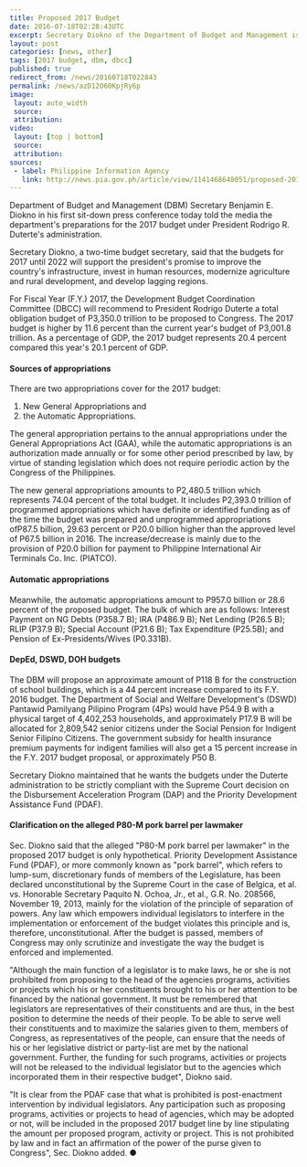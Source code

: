 ```yaml
---
title: Proposed 2017 Budget
date: 2016-07-18T02:28:43UTC
excerpt: Secretary Diokno of the Department of Budget and Management is preparing for the 2017 budget under the administration of President Rodrigo R. Duterte. The recommended budget for approval will be 11.6 percent higher.
layout: post
categories: [news, other]
tags: [2017 budget, dbm, dbcc]
published: true
redirect_from: /news/20160718T022843
permalink: /news/azD12O60KpjRy6p
image:
 layout: auto_width
 source: 
 attribution: 
video:
 layout: [top | bottom]
 source: 
 attribution: 
sources:
 - label: Philippine Information Agency
   link: http://news.pia.gov.ph/article/view/1141468648051/proposed-2017-budget-higher-by-11-6-says-dbm
---
```


Department of Budget and Management (DBM) Secretary Benjamin E. Diokno in his first sit-down press conference today told the media the department's preparations for the 2017 budget under President Rodrigo R. Duterte's administration.

Secretary Diokno, a two-time budget secretary, said that the budgets for 2017 until 2022 will support the president's promise to improve the country's infrastructure, invest in human resources, modernize agriculture and rural development, and develop lagging regions.

For Fiscal Year (F.Y.) 2017, the Development Budget Coordination Committee (DBCC) will recommend to President Rodrigo Duterte a total obligation budget of P3,350.0 trillion to be proposed to Congress. The 2017 budget is higher by 11.6 percent than the current year's budget of P3,001.8 trillion. As a percentage of GDP, the 2017 budget represents 20.4 percent compared this year's 20.1 percent of GDP.

#### Sources of appropriations

There are two appropriations cover for the 2017 budget:

1. New General Appropriations and
2. the Automatic Appropriations.

The general appropriation pertains to the annual appropriations under the General Appropriations Act (GAA), while the automatic appropriations is an authorization made annually or for some other period prescribed by law, by virtue of standing legislation which does not require periodic action by the Congress of the Philippines.

The new general appropriations amounts to P2,480.5 trillion which represents 74.04 percent of the total budget. It includes P2,393.0 trillion of programmed appropriations which have definite or identified funding as of the time the budget was prepared and unprogrammed appropriations ofP87.5 billion, 29.63 percent or P20.0 billion higher than the approved level of P67.5 billion in 2016. The increase/decrease is mainly due to the provision of P20.0 billion for payment to Philippine International Air Terminals Co. Inc. (PIATCO).

#### Automatic appropriations

Meanwhile, the automatic appropriations amount to P957.0 billion or 28.6 percent of the proposed budget. The bulk of which are as follows: Interest Payment on NG Debts (P358.7 B); IRA (P486.9 B); Net Lending (P26.5 B); RLIP (P37.9 B); Special Account (P21.6 B); Tax Expenditure (P25.5B); and Pension of Ex-Presidents/Wives (P0.331B).

#### DepEd, DSWD, DOH budgets

The DBM will propose an approximate amount of P118 B for the construction of school buildings, which is a 44 percent increase compared to its F.Y. 2016 budget. The Department of Social and Welfare Development's (DSWD) Pantawid Pamilyang Pilipino Program (4Ps) would have P54.9 B with a physical target of 4,402,253 households, and approximately P17.9 B will be allocated for 2,809,542 senior citizens under the Social Pension for Indigent Senior Filipino Citizens. The government subsidy for health insurance premium payments for indigent families will also get a 15 percent increase in the F.Y. 2017 budget proposal, or approximately P50 B.

Secretary Diokno maintained that he wants the budgets under the Duterte administration to be strictly compliant with the Supreme Court decision on the Disbursement Acceleration Program (DAP) and the Priority Development Assistance Fund (PDAF).

#### Clarification on the alleged P80-M pork barrel per lawmaker

Sec. Diokno said that the alleged "P80-M pork barrel per lawmaker" in the proposed 2017 budget is only hypothetical. Priority Development Assistance Fund (PDAF), or more commonly known as "pork barrel", which refers to lump-sum, discretionary funds of members of the Legislature, has been declared unconstitutional by the Supreme Court in the case of Belgica, et al. vs. Honorable Secretary Paquito N. Ochoa, Jr., et al., G.R. No. 208566, November 19, 2013, mainly for the violation of the principle of separation of powers. Any law which empowers individual legislators to interfere in the implementation or enforcement of the budget violates this principle and is, therefore, unconstitutional. After the budget is passed, members of Congress may only scrutinize and investigate the way the budget is enforced and implemented.

"Although the main function of a legislator is to make laws, he or she is not prohibited from proposing to the head of the agencies programs, activities or projects which his or her constituents brought to his or her attention to be financed by the national government. It must be remembered that legislators are representatives of their constituents and are thus, in the best position to determine the needs of their people. To be able to serve well their constituents and to maximize the salaries given to them, members of Congress, as representatives of the people, can ensure that the needs of his or her legislative district or party-list are met by the national government. Further, the funding for such programs, activities or projects will not be released to the individual legislator but to the agencies which incorporated them in their respective budget", Diokno said.

"It is clear from the PDAF case that what is prohibited is post-enactment intervention by individual legislators. Any participation such as proposing programs, activities or projects to head of agencies, which may be adopted or not, will be included in the proposed 2017 budget line by line stipulating the amount per proposed program, activity or project. This is not prohibited by law and in fact an affirmation of the power of the purse given to Congress", Sec. Diokno added.
&#x25cf;


